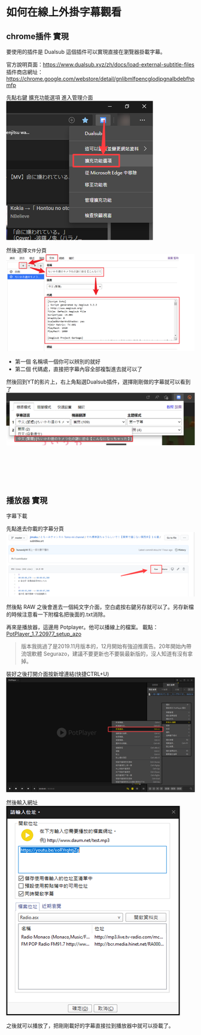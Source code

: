 # 如何在線上外掛字幕觀看


## chrome插件 實現
要使用的插件是 Dualsub 這個插件可以實現直接在瀏覽器掛載字幕。  

官方說明頁面：https://www.dualsub.xyz/zh/docs/load-external-subtitle-files  
插件商店網址：https://chrome.google.com/webstore/detail/gnlibmlfpencglodjpgnalbdebfhpmfp

先點右鍵 擴充功能選項 進入管理介面  
![](Snipaste_2021-02-07_13-42-44.png)

然後選擇`文件`分頁  
![](Snipaste_2022-07-25_20-00-15.png)

- 第一個 名稱填一個你可以辨別的就好  
- 第二個 代碼處，直接把字幕內容全部複製進去就可以了  

然後回到YT的影片上，右上角點選Dualsub插件，選擇剛剛做的字幕就可以看到了  
![](Snipaste_2022-07-25_20-08-03.png)

<br><br><br><br><br>

## 播放器 實現
字幕下載  

先點進去你載的字幕分頁  
![](Snipaste_2021-02-03_21-54-22.png)

然後點 RAW 之後會進去一個純文字介面，空白處按右鍵另存就可以了。另存新檔的時候注意看一下附檔名把後面的.txt消除。

再來是播放器，這邊用 Potplayer。他可以播線上的檔案。
載點：[PotPlayer_1.7.20977_setup_azo](https://www.azotaiwan.com/_dl_rC5CFd3nVq/PotPlayer_1.7.20977_setup_azo.exe.htm)

> 版本我挑過了是2019.11月版本的，12月開始有強迫推廣告。20年開始內帶流氓軟體 Segurazo，建議不要更新也不要裝最新版的，沒人知道有沒有拿掉。

裝好之後打開介面按新增連結(快捷CTRL+U)  
![](Snipaste_2021-02-03_21-49-48.png)

然後輸入網址  
![](Snipaste_2021-02-03_21-51-02.png)

之後就可以播放了，把剛剛載好的字幕直接拉到播放器中就可以掛載了。
